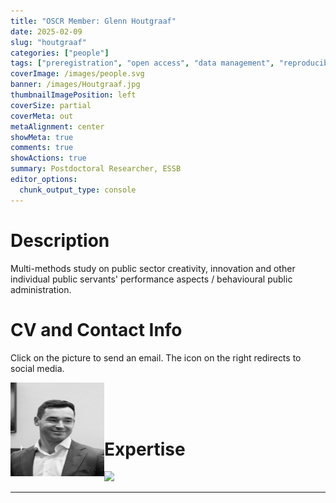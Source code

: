 ```yaml
---
title: "OSCR Member: Glenn Houtgraaf"
date: 2025-02-09
slug: "houtgraaf"
categories: ["people"]
tags: ["preregistration", "open access", "data management", "reproducible analysis", "school-essb"] # top 3 categories + unique + school
coverImage: /images/people.svg
banner: /images/Houtgraaf.jpg
thumbnailImagePosition: left
coverSize: partial
coverMeta: out
metaAlignment: center
showMeta: true
comments: true
showActions: true
summary: Postdoctoral Researcher, ESSB
editor_options: 
  chunk_output_type: console
---
```




# Description

Multi-methods study on public sector creativity, innovation and other individual public servants' performance aspects / behavioural public administration.

# CV and Contact Info

Click on the picture to send an email. The icon on the right redirects to social media.

<!-- EMAIL -->
<p>
  <a href="mailto:houtgraaf@essb.eur.nl">
  <img border="0" alt="Glenn Houtgraaf" src="/images/Houtgraaf.jpg" width="150" height="150" align="left">
  </a>
</p>

<!-- LINKEDIN -->
<p align="center">
  <a href="https://www.linkedin.com/in/dr-glenn-houtgraaf-929791133/" class="fa fa-file fa-2x" style="color:#00B969;">
  </a>
</p>

<BR><BR><BR>

# Expertise

<img src="{{< blogdown/postref >}}index_files/figure-html/radarPlot-1.png" width="576" />

***


